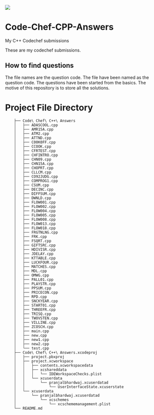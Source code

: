 [![](https://img.shields.io/github/followers/DecimatorMind?label=Follow&style=social)](https://www.github.com/DecimatorMind)

# Code-Chef-CPP-Answers
My C++ Codechef submissions

These are my codechef submissions.

## How to find questions
The file names are the question code.
The file have been named as the question code.
The questions have been started from the basics.
The motive of this repository is to store all the solutions.

# Project File Directory

        ├── Code\ Chef\ C++\ Answers
        │   ├── ADASCOOL.cpp
        │   ├── AMR15A.cpp
        │   ├── ATM2.cpp
        │   ├── ATTND.cpp
        │   ├── C00K0FF.cpp
        │   ├── CCOOK.cpp
        │   ├── CFRTEST.cpp
        │   ├── CHFINTRO.cpp
        │   ├── CHN09.cpp
        │   ├── CHN15A.cpp
        │   ├── CHOPRT.cpp
        │   ├── CLLCM.cpp
        │   ├── CO92JUDG.cpp
        │   ├── COMPROG1.cpp
        │   ├── CSUM.cpp
        │   ├── DECINC.cpp
        │   ├── DIFFSUM.cpp
        │   ├── DWNLD.cpp
        │   ├── FLOW001.cpp
        │   ├── FLOW002.cpp
        │   ├── FLOW004.cpp
        │   ├── FLOW005.cpp
        │   ├── FLOW008.cpp
        │   ├── FLOW013.cpp
        │   ├── FLOW018.cpp
        │   ├── FRGTNLNG.cpp
        │   ├── FRK.cpp
        │   ├── FSQRT.cpp
        │   ├── GIFTSRC.cpp
        │   ├── HDIVISR.cpp
        │   ├── JDELAY.cpp
        │   ├── KTTABLE.cpp
        │   ├── LUCKFOUR.cpp
        │   ├── MATCHES.cpp
        │   ├── MDL.cpp
        │   ├── OMWG.cpp
        │   ├── PALL01.cpp
        │   ├── PLAYSTR.cpp
        │   ├── PPSUM.cpp
        │   ├── PRICECON.cpp
        │   ├── RPD.cpp
        │   ├── SNCKYEAR.cpp
        │   ├── START01.cpp
        │   ├── THREEFR.cpp
        │   ├── TRISQ.cpp
        │   ├── TWOVSTEN.cpp
        │   ├── VILLINE.cpp
        │   ├── ZCOSCH.cpp
        │   ├── main.cpp
        │   ├── new.cpp
        │   ├── new1.cpp
        │   ├── new2.cpp
        │   └── test.cpp
        ├── Code\ Chef\ C++\ Answers.xcodeproj
        │   ├── project.pbxproj
        │   ├── project.xcworkspace
        │   │   ├── contents.xcworkspacedata
        │   │   ├── xcshareddata
        │   │   │   └── IDEWorkspaceChecks.plist
        │   │   └── xcuserdata
        │   │       └── pranjalbhardwaj.xcuserdatad
        │   │           └── UserInterfaceState.xcuserstate
        │   └── xcuserdata
        │       └── pranjalbhardwaj.xcuserdatad
        │           └── xcschemes
        │               └── xcschememanagement.plist
        └── README.md
